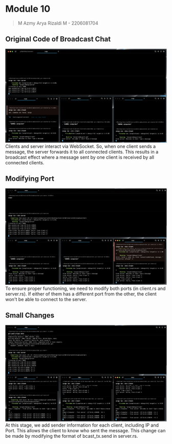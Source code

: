 # Module 10
> M Azmy Arya Rizaldi M - 2206081704

## Original Code of Broadcast Chat
<img src="img/async-1.png">
Clients and server interact via WebSocket. So, when one client sends a message, the server forwards it to all connected clients. This results in a broadcast effect where a message sent by one client is received by all connected clients.

## Modifying Port
<img src="img/async-2.png">
To ensure proper functioning, we need to modify both ports (in client.rs and server.rs). If either of them has a different port from the other, the client won't be able to connect to the server.

## Small Changes
<img src="img/async-3.png">
At this stage, we add sender information for each client, including IP and Port. This allows the client to know who sent the message. This change can be made by modifying the format of bcast_tx.send in server.rs.
